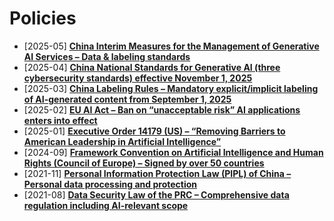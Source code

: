 # Policies

- [2025-05] **[China Interim Measures for the Management of Generative AI Services – Data & labeling standards](https://www.whitecase.com/insight-our-thinking/ai-watch-global-regulatory-tracker-china)**
- [2025-04] **[China National Standards for Generative AI (three cybersecurity standards) effective November 1, 2025](https://www.whitecase.com/insight-our-thinking/ai-watch-global-regulatory-tracker-china)**  
- [2025-03] **[China Labeling Rules – Mandatory explicit/implicit labeling of AI-generated content from September 1, 2025](https://www.reddit.com/r/Futurology/comments/1jhbccj)**  
- [2025-02] **[EU AI Act – Ban on “unacceptable risk” AI applications enters into effect](https://www.reddit.com/r/ArtificialInteligence/comments/1igosip)**  
- [2025-01] **[Executive Order 14179 (US) – “Removing Barriers to American Leadership in Artificial Intelligence”](https://en.wikipedia.org/wiki/Executive_Order_14179)**  
- [2024-09] **[Framework Convention on Artificial Intelligence and Human Rights (Council of Europe) – Signed by over 50 countries](https://en.wikipedia.org/wiki/Framework_Convention_on_Artificial_Intelligence)**
- [2021-11] **[Personal Information Protection Law (PIPL) of China – Personal data processing and protection](https://en.wikipedia.org/wiki/Personal_Information_Protection_Law_of_the_People%27s_Republic_of_China)**  
- [2021-08] **[Data Security Law of the PRC – Comprehensive data regulation including AI-relevant scope](https://en.wikipedia.org/wiki/Data_Security_Law_of_the_People%27s_Republic_of_China)**  

